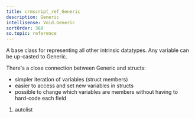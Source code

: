 ```yaml
---
title: crmscript_ref_Generic
description: Generic
intellisense: Void.Generic
sortOrder: 360
so.topic: reference
---
```



A base class for representing all other intrinsic datatypes. Any variable can be up-casted to Generic.

There's a close connection between Generic and structs:

* simpler iteration of variables (struct members)
* easier to access and set new variables in structs
* possible to change which variables are members without having to hard-code each field

1. autolist
